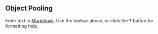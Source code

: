 ## Object Pooling

Enter text in [Markdown](http://daringfireball.net/projects/markdown/). Use the toolbar above, or click the **?** button for formatting help.
